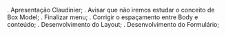 . Apresentação Claudinier;
. Avisar que não iremos estudar o conceito de Box Model;
. Finalizar menu;
. Corrigir o espaçamento entre Body e conteúdo;
. Desenvolvimento do Layout;
. Desenvolvimento do Formulário;